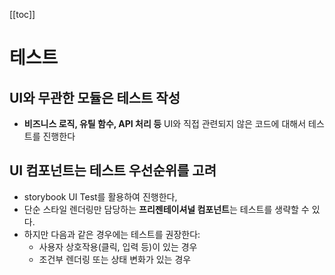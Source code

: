 [[toc]]

# 테스트

## UI와 무관한 모듈은 테스트 작성

- **비즈니스 로직, 유틸 함수, API 처리 등** UI와 직접 관련되지 않은 코드에 대해서 테스트를 진행한다

## UI 컴포넌트는 테스트 우선순위를 고려

- storybook UI Test를 활용하여 진행한다,
- 단순 스타일 렌더링만 담당하는 **프리젠테이셔널 컴포넌트**는 테스트를 생략할 수 있다.
- 하지만 다음과 같은 경우에는 테스트를 권장한다:
  - 사용자 상호작용(클릭, 입력 등)이 있는 경우
  - 조건부 렌더링 또는 상태 변화가 있는 경우
